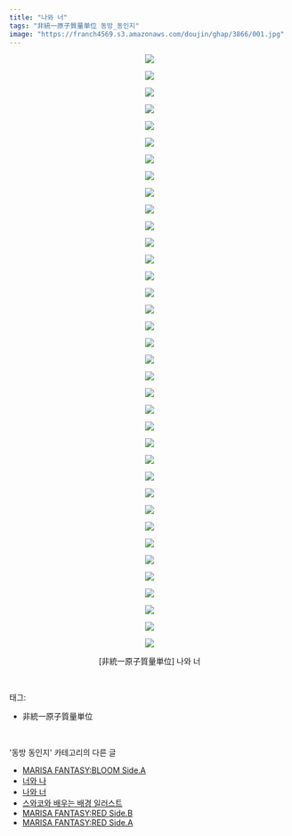 ```yaml
---
title: "나와 너"
tags: "非統一原子質量単位 동방_동인지"
image: "https://franch4569.s3.amazonaws.com/doujin/ghap/3866/001.jpg"
---
```

<div class="article">
<p style="text-align: center; clear: none; float: none;"><img src="{{ site.imgserver2 }}/ghap/3866/001.jpg"/></p>
<p style="text-align: center; clear: none; float: none;"><img src="{{ site.imgserver2 }}/ghap/3866/002.jpg"/></p>
<p style="text-align: center; clear: none; float: none;"><img src="{{ site.imgserver2 }}/ghap/3866/003.jpg"/></p>
<p style="text-align: center; clear: none; float: none;"><img src="{{ site.imgserver2 }}/ghap/3866/004.jpg"/></p>
<p style="text-align: center; clear: none; float: none;"><img src="{{ site.imgserver2 }}/ghap/3866/005.jpg"/></p>
<p style="text-align: center; clear: none; float: none;"><img src="{{ site.imgserver2 }}/ghap/3866/006.jpg"/></p>
<p style="text-align: center; clear: none; float: none;"><img src="{{ site.imgserver2 }}/ghap/3866/007.jpg"/></p>
<p style="text-align: center; clear: none; float: none;"><img src="{{ site.imgserver2 }}/ghap/3866/008.jpg"/></p>
<p style="text-align: center; clear: none; float: none;"><img src="{{ site.imgserver2 }}/ghap/3866/009.jpg"/></p>
<p style="text-align: center; clear: none; float: none;"><img src="{{ site.imgserver2 }}/ghap/3866/010.jpg"/></p>
<p style="text-align: center; clear: none; float: none;"><img src="{{ site.imgserver2 }}/ghap/3866/011.jpg"/></p>
<p style="text-align: center; clear: none; float: none;"><img src="{{ site.imgserver2 }}/ghap/3866/012.jpg"/></p>
<p style="text-align: center; clear: none; float: none;"><img src="{{ site.imgserver2 }}/ghap/3866/013.jpg"/></p>
<p style="text-align: center; clear: none; float: none;"><img src="{{ site.imgserver2 }}/ghap/3866/014.jpg"/></p>
<p style="text-align: center; clear: none; float: none;"><img src="{{ site.imgserver2 }}/ghap/3866/015.jpg"/></p>
<p style="text-align: center; clear: none; float: none;"><img src="{{ site.imgserver2 }}/ghap/3866/016.jpg"/></p>
<p style="text-align: center; clear: none; float: none;"><img src="{{ site.imgserver2 }}/ghap/3866/017.jpg"/></p>
<p style="text-align: center; clear: none; float: none;"><img src="{{ site.imgserver2 }}/ghap/3866/018.jpg"/></p>
<p style="text-align: center; clear: none; float: none;"><img src="{{ site.imgserver2 }}/ghap/3866/019.jpg"/></p>
<p style="text-align: center; clear: none; float: none;"><img src="{{ site.imgserver2 }}/ghap/3866/020.jpg"/></p>
<p style="text-align: center; clear: none; float: none;"><img src="{{ site.imgserver2 }}/ghap/3866/021.jpg"/></p>
<p style="text-align: center; clear: none; float: none;"><img src="{{ site.imgserver2 }}/ghap/3866/022.jpg"/></p>
<p style="text-align: center; clear: none; float: none;"><img src="{{ site.imgserver2 }}/ghap/3866/023.jpg"/></p>
<p style="text-align: center; clear: none; float: none;"><img src="{{ site.imgserver2 }}/ghap/3866/024.jpg"/></p>
<p style="text-align: center; clear: none; float: none;"><img src="{{ site.imgserver2 }}/ghap/3866/025.jpg"/></p>
<p style="text-align: center; clear: none; float: none;"><img src="{{ site.imgserver2 }}/ghap/3866/026.jpg"/></p>
<p style="text-align: center; clear: none; float: none;"><img src="{{ site.imgserver2 }}/ghap/3866/027.jpg"/></p>
<p style="text-align: center; clear: none; float: none;"><img src="{{ site.imgserver2 }}/ghap/3866/028.jpg"/></p>
<p style="text-align: center; clear: none; float: none;"><img src="{{ site.imgserver2 }}/ghap/3866/029.jpg"/></p>
<p style="text-align: center; clear: none; float: none;"><img src="{{ site.imgserver2 }}/ghap/3866/030.jpg"/></p>
<p style="text-align: center; clear: none; float: none;"><img src="{{ site.imgserver2 }}/ghap/3866/031.jpg"/></p>
<p style="text-align: center; clear: none; float: none;"><img src="{{ site.imgserver2 }}/ghap/3866/032.jpg"/></p>
<p style="text-align: center; clear: none; float: none;"><img src="{{ site.imgserver2 }}/ghap/3866/033.jpg"/></p>
<p style="text-align: center; clear: none; float: none;"><img src="{{ site.imgserver2 }}/ghap/3866/034.jpg"/></p>
<p style="text-align: center; clear: none; float: none;"><img src="{{ site.imgserver2 }}/ghap/3866/035.jpg"/></p>
<p style="text-align: center; clear: none; float: none;"><img src="{{ site.imgserver2 }}/ghap/3866/036.jpg"/></p>
<p style="text-align: center; clear: none; float: none;">[非統一原子質量単位] 나와 너</p>
</div><br/>
<div class="tagTrail">
<p>태그: </p>
<ul>
<li>非統一原子質量単位</li>
</ul>
</div><br/>
<div class="another">
<p>'동방 동인지' 카테고리의 다른 글</p>
<ul>
<li><a href="/ghap_3868">MARISA FANTASY:BLOOM Side.A</a></li>
<li><a href="/ghap_3867">너와 나</a></li>
<li><a href="/ghap_3866">나와 너</a></li>
<li><a href="/ghap_3865">스와코와 배우는 배경 일러스트</a></li>
<li><a href="/ghap_3864">MARISA FANTASY:RED Side.B</a></li>
<li><a href="/ghap_3863">MARISA FANTASY:RED Side.A</a></li>
</ul>
</div><br/>
<div class="cb_module cb_fluid">
<div class="cb_wrt cb_profile">
</div><!-- commentList close -->
</div><br/>

